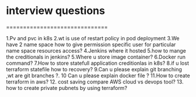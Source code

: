 # interview questions
==============================

1.Pv and pvc in k8s 
2.wt is use of restart policy in pod deployment
3.We have 2 name space how to give permission specific user for  particular name space resources access?
4.Jenkins where it hosted
5.how to mange the creditionals in jenkins?
5.Where u store image container?
6.Docker run command?
7.How to store  statefull application creditionlas in k8s?
8.if u lost terraform statefile how to recovery?
9.Can u please explain git branching ,wt are  git branches ?.
10 Can u please explain docker file ?
11.How to create terraform in aws?
12. cost saving compare AWS cloud vs devops tool?
13. how to create private pubnets by using terraform?

